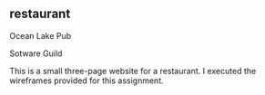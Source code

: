 ## restaurant
Ocean Lake Pub 

Sotware Guild <br>

This is a small three-page website for a restaurant. I executed the wireframes provided for this assignment. 

